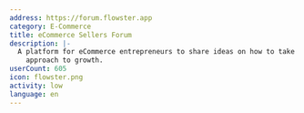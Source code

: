 ```yaml
---
address: https://forum.flowster.app
category: E-Commerce
title: eCommerce Sellers Forum
description: |-
  A platform for eCommerce entrepreneurs to share ideas on how to take a more systematic
    approach to growth.
userCount: 605
icon: flowster.png
activity: low
language: en
---
```

